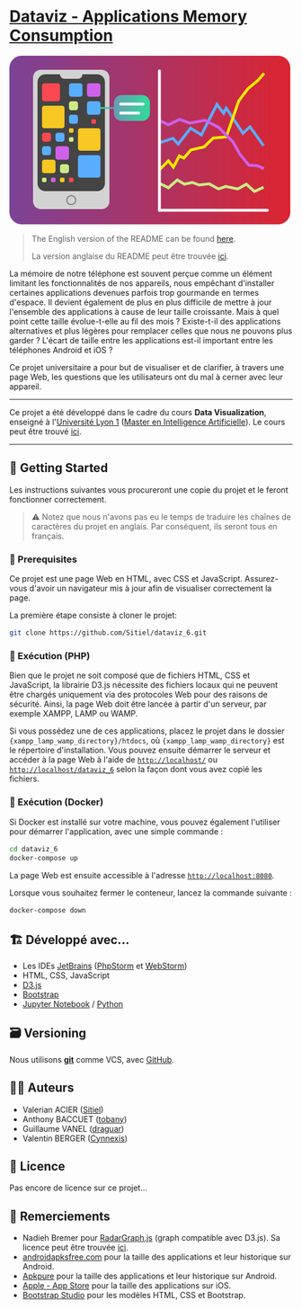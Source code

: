 # [Dataviz - Applications Memory Consumption](https://github.com/Sitiel/dataviz_6)

![Dataviz Cover - Une version simplifiée de notre visualisation principale](thumbnail.png)

> The English version of the README can be found [here](README.md).
>
> La version anglaise du README peut être trouvée [ici](README.md).

La mémoire de notre téléphone est souvent perçue comme un élément limitant les fonctionnalités de nos appareils, nous empêchant d'installer certaines applications devenues parfois trop gourmande en termes d'espace. Il devient également de plus en plus difficile de mettre à jour l'ensemble des applications à cause de leur taille croissante. Mais à quel point cette taille évolue-t-elle au fil des mois ? Existe-t-il des applications alternatives et plus légères pour remplacer celles que nous ne pouvons plus garder ? L'écart de taille entre les applications est-il important entre les téléphones Android et iOS ?

Ce projet universitaire a pour but de visualiser et de clarifier, à travers une page Web, les questions que les utilisateurs ont du mal à cerner avec leur appareil.

***

Ce projet a été développé dans le cadre du cours **Data Visualization**, enseigné à l'[Université Lyon 1](https://www.univ-lyon1.fr/) ([Master en Intelligence Artificielle]((http://master-info.univ-lyon1.fr/IA/))). Le cours peut être trouvé [ici](https://lyondataviz.github.io/teaching/lyon1-m2/2019/).

***

## 🔌 Getting Started

Les instructions suivantes vous procureront une copie du projet et le feront fonctionner correctement.

> ⚠️ Notez que nous n'avons pas eu le temps de traduire les chaînes de caractères du projet en anglais. Par conséquent, ils seront tous en français.

### 🔧 Prerequisites

Ce projet est une page Web en HTML, avec CSS et JavaScript. Assurez-vous d'avoir un navigateur mis à jour afin de visualiser correctement la page.

La première étape consiste à cloner le projet:

```bash
git clone https://github.com/Sitiel/dataviz_6.git
```

### 🐘 Exécution (PHP)

Bien que le projet ne soit composé que de fichiers HTML, CSS et JavaScript, la librairie D3.js nécessite des fichiers locaux qui ne peuvent être chargés uniquement via des protocoles Web pour des raisons de sécurité. Ainsi, la page Web doit être lancée à partir d'un serveur, par exemple XAMPP, LAMP ou WAMP.

Si vous possédez une de ces applications, placez le projet dans le dossier `{xampp_lamp_wamp_directory}/htdocs`, où `{xampp_lamp_wamp_directory}` est le répertoire d'installation. Vous pouvez ensuite démarrer le serveur et accéder à la page Web à l'aide de [`http://localhost/`](http://localhost/) ou [`http://localhost/dataviz_6`](http://localhost/dataviz_6) selon la façon dont vous avez copié les fichiers.

### 🐳 Exécution (Docker)

Si Docker est installé sur votre machine, vous pouvez également l'utiliser pour démarrer l'application, avec une simple commande :

```bash
cd dataviz_6
docker-compose up
```

La page Web est ensuite accessible à l'adresse [`http://localhost:8080`](http://localhost:8080).

Lorsque vous souhaitez fermer le conteneur, lancez la commande suivante :

```bash
docker-compose down
```

## 🏗️ Développé avec...

* Les IDEs [JetBrains](https://www.jetbrains.com/) ([PhpStorm](https://www.jetbrains.com/phpstorm/) et [WebStorm](https://www.jetbrains.com/webstorm/))
* HTML, CSS, JavaScript
* [D3.js](https://d3js.org/)
* [Bootstrap](https://getbootstrap.com/)
* [Jupyter Notebook](https://jupyter.org/) / [Python](https://www.python.org/)

## 🗃️ Versioning

Nous utilisons [**git**](https://git-scm.com/) comme VCS, avec [GitHub](https://github.com/).

## 👨‍💻 Auteurs

* Valerian ACIER ([Sitiel](https://github.com/Sitiel))
* Anthony BACCUET ([tobany](https://github.com/tobany))
* Guillaume VANEL ([draguar](https://github.com/draguar))
* Valentin BERGER ([Cynnexis](https://github.com/Cynnexis))

## 📝 Licence

Pas encore de licence sur ce projet...

## 🤝 Remerciements

* Nadieh Bremer pour [RadarGraph.js](http://bl.ocks.org/nbremer/21746a9668ffdf6d8242) (graph compatible avec D3.js). Sa licence peut être trouvée [ici](https://github.com/Sitiel/dataviz_6/blob/master/assets/js/RadarGraph-LICENSE.txt).
* [androidapksfree.com](https://androidapksfree.com/) pour la taille des applications et leur historique sur Android.
* [Apkpure](https://apkpure.com/) pour la taille des applications et leur historique sur Android.
* [Apple - App Store](https://www.apple.com/ios/app-store/) pour la taille des applications sur iOS.
* [Bootstrap Studio](https://bootstrapstudio.io/) pour les modèles HTML, CSS et Bootstrap.
